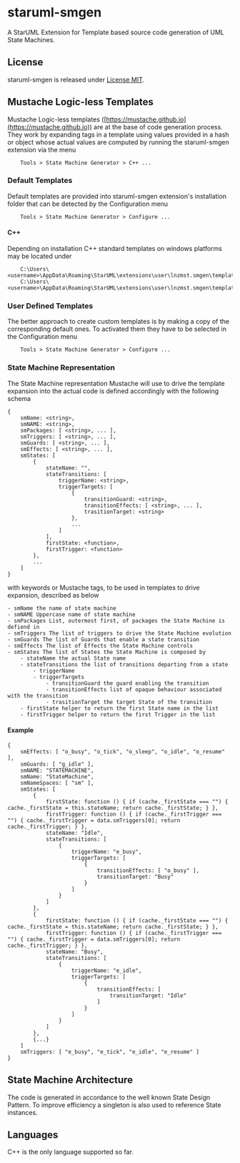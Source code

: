 # staruml-smgen

A StarUML Extension for Template based source code generation of UML State Machines.

## License
staruml-smgen is released under [License MIT](https://opensource.org/licenses/MIT).

## Mustache Logic-less Templates
Mustache Logic-less templates ([https://mustache.github.io](https://mustache.github.io)) are at the base of code generation process. They work
by expanding tags in a template using values provided in a hash or object whose
actual values are computed by running the staruml-smgen extension via the menu
```
    Tools > State Machine Generator > C++ ...
```

### Default Templates

Default templates are provided into staruml-smgen extension's installation folder that
can be detected by the Configuration menu
```
    Tools > State Machine Generator > Configure ...
```

#### C++
Depending on installation C++ standard templates on windows platforms may be located under
```
    C:\Users\<username>\AppData\Roaming\StarUML\extensions\user\lnzmst.smgen\templates\cxx\h.mustache
    C:\Users\<username>\AppData\Roaming\StarUML\extensions\user\lnzmst.smgen\templates\cxx\cc.mustache
```

### User Defined Templates

The better approach to create custom templates is by making a copy of the corresponding default ones.
To activated them they have to be selected in the Configuration menu
```
    Tools > State Machine Generator > Configure ...
```

### State Machine Representation

The State Machine representation Mustache will use to drive the template expansion into the actual
code is defined accordingly with the following schema

	{
		smName: <string>,
		smNAME: <string>,
		smPackages: [ <string>, ... ],
		smTriggers: [ <string>, ... ],
		smGuards: [ <string>, ... ],
		smEffects: [ <string>, ... ],
		smStates: [
			{
				stateName: "",
				stateTransitions: [
					triggerName: <string>,
					triggerTargets: [
						{
							transitionGuard: <string>,
							transitionEffects: [ <string>, ... ],
							trasitionTarget: <string>
						},
						...
					]
				],
				firstState: <function>,
				firstTrigger: <function>
			},
			...
		]
	}

with keywords or Mustache tags, to be used in templates to drive expansion, described as below

    - smName the name of state machine
	- smNAME Uppercase name of state machine
    - smPackages List, outermost first, of packages the State Machine is defiend in
	- smTriggers The list of triggers to drive the State Machine evolution
	- smGuards The list of Guards that enable a state transition
	- smEffects The list of Effects the State Machine controls
	- smStates The list of States the State Machine is composed by
	    - stateName the actual State name
		- stateTransitions the list of transitions departing from a state
			- triggerName
			- triggerTargets
				- transitionGuard the guard enabling the transition
				- transitionEffects list of opaque behaviour associated with the transition
				- trasitionTarget the target State of the transition
		- firstState helper to return the first State name in the list
		- firstTrigger helper to return the first Trigger in the list

#### Example

	{
		smEffects: [ "o_busy", "o_tick", "o_sleep", "o_idle", "o_resume" ],
		smGuards: [ "g_idle" ],
		smNAME: "STATEMACHINE",
		smName: "StateMachine",
		smNameSpaces: [ "sm" ],
		smStates: [
			{
				firstState: function () { if (cache._firstState === "") { cache._firstState = this.stateName; return cache._firstState; } },
				firstTrigger: function () { if (cache._firstTrigger === "") { cache._firstTrigger = data.smTriggers[0]; return cache._firstTrigger; } },
				stateName: "Idle",
				stateTransitions: [
					{
						triggerName: "e_busy",
						triggerTargets: [
							{
								transitionEffects: [ "o_busy" ],
								transitionTarget: "Busy"
							}
						]
					}
				]
			},
			{
				firstState: function () { if (cache._firstState === "") { cache._firstState = this.stateName; return cache._firstState; } },
				firstTrigger: function () { if (cache._firstTrigger === "") { cache._firstTrigger = data.smTriggers[0]; return cache._firstTrigger; } },
				stateName: "Busy",
				stateTransitions: [
					{
						triggerName: "e_idle",
						triggerTargets: [
							{
								transitionEffects: [
									transitionTarget: "Idle"
								]
							}
						]
					}
				]
			},
			{...}
		]
		smTriggers: [ "e_busy", "e_tick", "e_idle", "e_resume" ]
	}

## State Machine Architecture

The code is generated in accordance to the well known State Design Pattern. To improve efficiency a singleton is also used to reference State instances.

## Languages

C++ is the only language supported so far.
